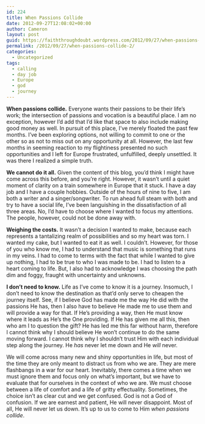 ```yaml
---
id: 224
title: When Passions Collide
date: 2012-09-27T12:08:02+00:00
author: Cameron
layout: post
guid: https://faiththroughdoubt.wordpress.com/2012/09/27/when-passions-collide/
permalink: /2012/09/27/when-passions-collide-2/
categories:
  - Uncategorized
tags:
  - calling
  - day job
  - Europe
  - god
  - journey
---
```

**When passions collide.** Everyone wants their passions to be their life’s work; the intersection of passions and vocation is a beautiful place. I am no exception, however I’d add that I’d like that space to also include making good money as well. In pursuit of this place, I’ve merely floated the past few months. I’ve been exploring options, not willing to commit to one or the other so as not to miss out on any opportunity at all. However, the last few months in seeming reaction to my flightiness presented no such opportunities and I left for Europe frustrated, unfulfilled, deeply unsettled. It was there I realized a simple truth.

**We cannot do it all.** Given the content of this blog, you’d think I might have come across this before, and you’re right. However, it wasn’t until a quiet moment of clarity on a train somewhere in Europe that it stuck. I have a day job and I have a couple hobbies. Outside of the hours of nine to five, I am both a writer and a singer/songwriter. To run ahead full steam with both and try to have a social life, I’ve been languishing in the dissatisfaction of all three areas. No, I’d have to choose where I wanted to focus my attentions. The people, however, could not be done away with.

**Weighing the costs.** It wasn’t a decision I wanted to make, because each represents a tantalizing realm of possibilities and so my heart was torn. I wanted my cake, but I wanted to eat it as well. I couldn’t. However, for those of you who know me, I had to understand that music is something that runs in my veins. I had to come to terms with the fact that while I wanted to give up nothing, I had to be true to who I was made to be. I had to listen to a heart coming to life. But, I also had to acknowledge I was choosing the path dim and foggy, fraught with uncertainty and unknowns.

**I don’t need to know.** Life as I’ve come to know it is a journey. Insomuch, I don’t need to know the destination as that’d only serve to cheapen the journey itself. See, if I believe God has made me the way He did with the passions He has, then I also have to believe He made me to use them and will provide a way for that. If He’s providing a way, then He must know where it leads as He’s the One providing. If He has given me all this, then who am I to question the gift? He has led me this far without harm, therefore I cannot think why I should believe He won’t continue to do the same moving forward. I cannot think why I shouldn’t trust Him with each individual step along the journey. He _has_ never let me down and He _will_ never.

We will come across many new and shiny opportunities in life, but most of the time they are only meant to distract us from who we are. They are mere flashbangs in a war for our heart. Inevitably, there comes a time when we must ignore them and focus only on what’s important, but we have to evaluate that for ourselves in the context of who we are. We must choose between a life of comfort and a life of gritty effectuality. Sometimes, the choice isn’t as clear cut and we get confused. God is not a God of confusion. If we are earnest and patient, He will never disappoint. Most of all, He will never let us down. It’s up to us to come to Him _when passions collide_.